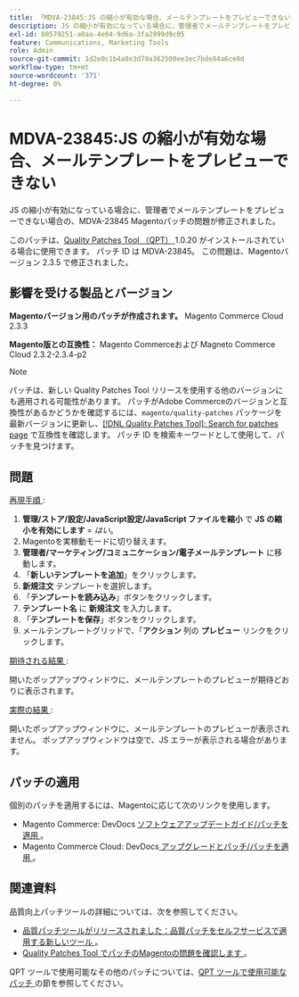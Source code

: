 ```yaml
---
title: 「MDVA-23845:JS の縮小が有効な場合、メールテンプレートをプレビューできない」
description: JS の縮小が有効になっている場合に、管理者でメールテンプレートをプレビューできない場合の、MDVA-23845 Magentoパッチの問題が修正されました。
exl-id: 08579251-a0aa-4e84-9d6a-3fa2999d9c05
feature: Communications, Marketing Tools
role: Admin
source-git-commit: 1d2e0c1b4a8e3d79a362500ee3ec7bde84a6ce0d
workflow-type: tm+mt
source-wordcount: '371'
ht-degree: 0%

---
```


# MDVA-23845:JS の縮小が有効な場合、メールテンプレートをプレビューできない

JS の縮小が有効になっている場合に、管理者でメールテンプレートをプレビューできない場合の、MDVA-23845 Magentoパッチの問題が修正されました。

このパッチは、[Quality Patches Tool （QPT） ](/help/announcements/adobe-commerce-announcements/magento-quality-patches-released-new-tool-to-self-serve-quality-patches.md)1.0.20 がインストールされている場合に使用できます。 パッチ ID は MDVA-23845。 この問題は、Magentoバージョン 2.3.5 で修正されました。

## 影響を受ける製品とバージョン

**Magentoバージョン用のパッチが作成されます。** Magento Commerce Cloud 2.3.3

**Magento版との互換性：** Magento Commerceおよび Magneto Commerce Cloud 2.3.2-2.3.4-p2

>[!NOTE]
>
>パッチは、新しい Quality Patches Tool リリースを使用する他のバージョンにも適用される可能性があります。 パッチがAdobe Commerceのバージョンと互換性があるかどうかを確認するには、`magento/quality-patches` パッケージを最新バージョンに更新し、[[!DNL Quality Patches Tool]: Search for patches page](https://devdocs.magento.com/quality-patches/tool.html#patch-grid) で互換性を確認します。 パッチ ID を検索キーワードとして使用して、パッチを見つけます。

## 問題

<u> 再現手順 </u> :

1. **管理/ストア/設定/JavaScript設定/JavaScript ファイルを縮小** で **JS の縮小を有効にします** = *はい*。
1. Magentoを実稼動モードに切り替えます。
1. **管理者/マーケティング/コミュニケーション/電子メールテンプレート** に移動します。
1. 「**新しいテンプレートを追加**」をクリックします。
1. **新規注文** テンプレートを選択します。
1. 「**テンプレートを読み込み**」ボタンをクリックします。
1. **テンプレート名** に **新規注文** を入力します。
1. 「**テンプレートを保存**」ボタンをクリックします。
1. メールテンプレートグリッドで、「**アクション** 列の **プレビュー** リンクをクリックします。

<u> 期待される結果 </u> :

開いたポップアップウィンドウに、メールテンプレートのプレビューが期待どおりに表示されます。

<u> 実際の結果 </u> :

開いたポップアップウィンドウに、メールテンプレートのプレビューが表示されません。 ポップアップウィンドウは空で、JS エラーが表示される場合があります。

## パッチの適用

個別のパッチを適用するには、Magentoに応じて次のリンクを使用します。

* Magento Commerce: DevDocs [ ソフトウェアアップデートガイド/パッチを適用 ](https://devdocs.magento.com/guides/v2.4/comp-mgr/patching.html)。
* Magento Commerce Cloud: DevDocs[ アップグレードとパッチ/パッチを適用 ](https://devdocs.magento.com/cloud/project/project-patch.html)。

## 関連資料

品質向上パッチツールの詳細については、次を参照してください。

* [ 品質パッチツールがリリースされました：品質パッチをセルフサービスで適用する新しいツール ](/help/announcements/adobe-commerce-announcements/magento-quality-patches-released-new-tool-to-self-serve-quality-patches.md)。
* [Quality Patches Tool でパッチのMagentoの問題を確認します ](/help/support-tools/patches-available-in-qpt-tool/check-patch-for-magento-issue-with-magento-quality-patches.md)。

QPT ツールで使用可能なその他のパッチについては、[QPT ツールで使用可能なパッチ ](https://support.magento.com/hc/en-us/sections/360010506631-Patches-available-in-QPT-tool-) の節を参照してください。
